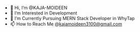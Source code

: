 - 👋 Hi, I’m @KAJA-MOIDEEN
- 👀 I’m Interested in Development 
- 🌱 I’m Currently Pursuing  MERN Stack Developer in WhyTap 
- 📫 How to Reach Me @kajamoideen3100@gmail.com
